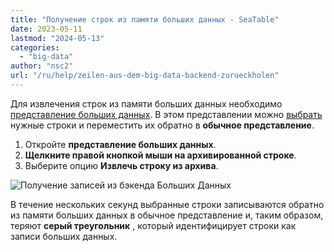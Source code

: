 ```yaml
---
title: "Получение строк из памяти больших данных - SeaTable"
date: 2023-05-11
lastmod: "2024-05-13"
categories: 
  - "big-data"
author: "nsc2"
url: "/ru/help/zeilen-aus-dem-big-data-backend-zurueckholen"
---
```


Для извлечения строк из памяти больших данных необходимо [представление больших данных](https://seatable.io/ru/docs/big-data/so-erstellen-sie-ein-big-data-ansicht/). В этом представлении можно [выбрать](https://seatable.io/ru/docs/arbeiten-mit-zeilen/mehrere-zeilen-selektieren/) нужные строки и переместить их обратно в **обычное представление**.

1. Откройте **представление больших данных**.
2. **Щелкните правой кнопкой мыши на архивированной строке**.
3. Выберите опцию **Извлечь строку из архива**.

![Получение записей из бэкенда Больших Данных](https://seatable.io/wp-content/uploads/2023/05/unarchive-rows-out-of-the-big-data-backend.png)

В течение нескольких секунд выбранные строки записываются обратно из памяти больших данных в обычное представление и, таким образом, теряют **серый треугольник** , который идентифицирует строки как записи больших данных.

